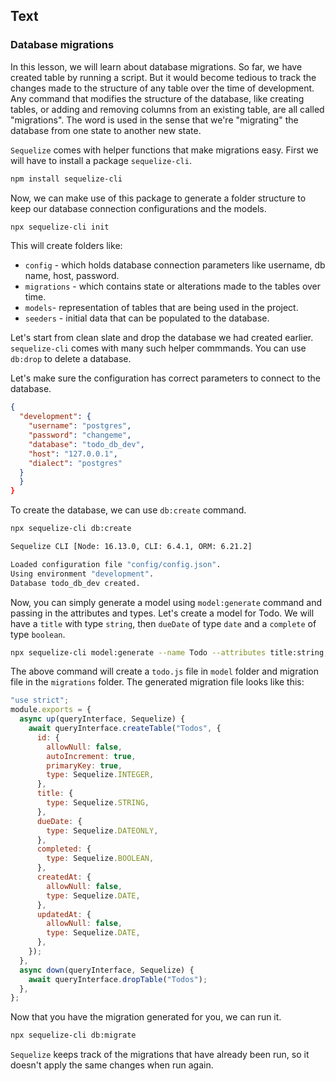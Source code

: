 ## Text

### Database migrations

In this lesson, we will learn about database migrations. So far, we have created table by running a script. But it would become tedious to track the changes made to the structure of any table over the time of development. Any command that modifies the structure of the database, like creating tables, or adding and removing columns from an existing table, are all called "migrations". The word is used in the sense that we're "migrating" the database from one state to another new state.

`Sequelize` comes with helper functions that make migrations easy. First we will have to install a package `sequelize-cli`.

```sh
npm install sequelize-cli
```

Now, we can make use of this package to generate a folder structure to keep our database connection configurations and the models.

```sh
npx sequelize-cli init
```

This will create folders like:

- `config` - which holds database connection parameters like username, db name, host, password.
- `migrations` - which contains state or alterations made to the tables over time.
- `models`- representation of tables that are being used in the project.
- `seeders` - initial data that can be populated to the database.

Let's start from clean slate and drop the database we had created earlier. `sequelize-cli` comes with many such helper commmands. You can use `db:drop` to delete a database.

Let's make sure the configuration has correct parameters to connect to the database.

```json
{
  "development": {
    "username": "postgres",
    "password": "changeme",
    "database": "todo_db_dev",
    "host": "127.0.0.1",
    "dialect": "postgres"
  }
  }
}

```

To create the database, we can use `db:create` command.

```sh
npx sequelize-cli db:create

Sequelize CLI [Node: 16.13.0, CLI: 6.4.1, ORM: 6.21.2]

Loaded configuration file "config/config.json".
Using environment "development".
Database todo_db_dev created.
```

Now, you can simply generate a model using `model:generate` command and passing in the attributes and types. Let's create a model for Todo. We will have a `title` with type `string`, then `dueDate` of type `date` and a `complete` of type `boolean`.

```sh
npx sequelize-cli model:generate --name Todo --attributes title:string,dueDate:dateonly,completed:boolean

```

The above command will create a `todo.js` file in `model` folder and migration file in the `migrations` folder. The generated migration file looks like this:

```js
"use strict";
module.exports = {
  async up(queryInterface, Sequelize) {
    await queryInterface.createTable("Todos", {
      id: {
        allowNull: false,
        autoIncrement: true,
        primaryKey: true,
        type: Sequelize.INTEGER,
      },
      title: {
        type: Sequelize.STRING,
      },
      dueDate: {
        type: Sequelize.DATEONLY,
      },
      completed: {
        type: Sequelize.BOOLEAN,
      },
      createdAt: {
        allowNull: false,
        type: Sequelize.DATE,
      },
      updatedAt: {
        allowNull: false,
        type: Sequelize.DATE,
      },
    });
  },
  async down(queryInterface, Sequelize) {
    await queryInterface.dropTable("Todos");
  },
};
```

Now that you have the migration generated for you, we can run it.

```sh
npx sequelize-cli db:migrate
```

`Sequelize` keeps track of the migrations that have already been run, so it doesn't apply the same changes when run again.
